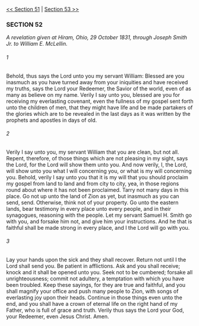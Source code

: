[<< Section 51](Section%2051)  |  [Section 53 >>](Section%2053)

### SECTION 52

*A revelation given at Hiram, Ohio, 29 October 1831, through Joseph Smith Jr. to William E. McLellin.*

###### 1
Behold, thus says the Lord unto you my servant William: Blessed are you inasmuch as you have turned away from your iniquities and have received my truths, says the Lord your Redeemer, the Savior of the world, even of as many as believe on my name. Verily I say unto you, blessed are you for receiving my everlasting covenant, even the fullness of my gospel sent forth unto the children of men, that they might have life and be made partakers of the glories which are to be revealed in the last days as it was written by the prophets and apostles in days of old.

###### 2
Verily I say unto you, my servant William that you are clean, but not all. Repent, therefore, of those things which are not pleasing in my sight, says the Lord, for the Lord will show them unto you. And now verily, I, the Lord, will show unto you what I will concerning you, or what is my will concerning you. Behold, verily I say unto you that it is my will that you should proclaim my gospel from land to land and from city to city, yea, in those regions round about where it has not been proclaimed. Tarry not many days in this place. Go not up unto the land of Zion as yet, but inasmuch as you can send, send. Otherwise, think not of your property. Go unto the eastern lands, bear testimony in every place unto every people, and in their synagogues, reasoning with the people. Let my servant Samuel H. Smith go with you, and forsake him not, and give him your instructions. And he that is faithful shall be made strong in every place, and I the Lord will go with you.

###### 3
Lay your hands upon the sick and they shall recover. Return not until I the Lord shall send you. Be patient in afflictions. Ask and you shall receive; knock and it shall be opened unto you. Seek not to be cumbered; forsake all unrighteousness; commit not adultery, a temptation with which you have been troubled. Keep these sayings, for they are true and faithful, and you shall magnify your office and push many people to Zion, with songs of everlasting joy upon their heads. Continue in those things even unto the end, and you shall have a crown of eternal life on the right hand of my Father, who is full of grace and truth. Verily thus says the Lord your God, your Redeemer, even Jesus Christ. Amen.
